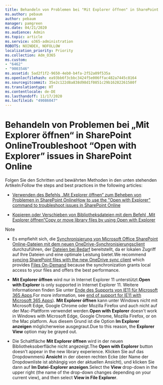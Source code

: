 ```yaml
---
title: Behandeln von Problemen bei "Mit Explorer öffnen" in SharePoint Online
ms.author: pebaum
author: pebaum
manager: pamgreen
ms.date: 04/21/2020
ms.audience: Admin
ms.topic: article
ms.service: o365-administration
ROBOTS: NOINDEX, NOFOLLOW
localization_priority: Priority
ms.collection: Adm_O365
ms.custom:
- "6462"
- "9003546"
ms.assetid: 5ad2f1f2-9650-4eb0-b4fa-2f52a09f535a
ms.openlocfilehash: ea93bb6f3cbbc3424f5e006ffac482a7445c8164
ms.sourcegitcommit: 35e2c122d8a838d98d1f0851c29b16282261580f
ms.translationtype: HT
ms.contentlocale: de-DE
ms.lasthandoff: 11/17/2020
ms.locfileid: "49086047"
---
```

# <a name="troubleshoot-open-with-explorer-issues-in-sharepoint-online"></a><span data-ttu-id="fca85-102">Behandeln von Problemen bei „Mit Explorer öffnen“ in SharePoint Online</span><span class="sxs-lookup"><span data-stu-id="fca85-102">Troubleshoot “Open with Explorer” issues in SharePoint Online</span></span>

<span data-ttu-id="fca85-103">Folgen Sie den Schritten und bewährten Methoden in den unten stehenden Artikeln:</span><span class="sxs-lookup"><span data-stu-id="fca85-103">Follow the steps and best practices in the following articles:</span></span>

- [<span data-ttu-id="fca85-104">Verwenden des Befehls „Mit Explorer öffnen“ zum Beheben von Problemen in SharePoint Online</span><span class="sxs-lookup"><span data-stu-id="fca85-104">How to use the "Open with Explorer" command to troubleshoot issues in SharePoint Online</span></span>](https://docs.microsoft.com/sharepoint/troubleshoot/lists-and-libraries/troubleshoot-issues-using-open-with-explorer)

- [<span data-ttu-id="fca85-105">Kopieren oder Verschieben von Bibliotheksdateien mit dem Befehl „Mit Explorer öffnen“</span><span class="sxs-lookup"><span data-stu-id="fca85-105">Copy or move library files by using Open with Explorer</span></span>](https://support.microsoft.com/office/copy-or-move-library-files-by-using-open-with-explorer-aaee7bfb-e2a1-42ee-8fc0-bcc0754f04d2?ui=en-us&rs=en-us&ad=us)

> [!NOTE]
- <span data-ttu-id="fca85-106">Es empfiehlt sich, die [Synchronisierung von Microsoft Office SharePoint Online-Dateien mit dem neuen OneDrive-Synchronisierungsclient](https://support.microsoft.com/office/sync-sharepoint-and-teams-files-with-your-computer-6de9ede8-5b6e-4503-80b2-6190f3354a88?ui=en-us&rs=en-us&ad=us) durchzuführen, der [Dateien bei Bedarf](https://support.microsoft.com/office/save-disk-space-with-onedrive-files-on-demand-for-windows-10-0e6860d3-d9f3-4971-b321-7092438fb38e?ui=en-us&rs=en-us&ad=us) bereitstellt, da er lokalen Zugriff auf Ihre Dateien und eine optimale Leistung bietet.</span><span class="sxs-lookup"><span data-stu-id="fca85-106">We recommend [syncing SharePoint files with the new OneDrive sync client](https://support.microsoft.com/office/sync-sharepoint-and-teams-files-with-your-computer-6de9ede8-5b6e-4503-80b2-6190f3354a88?ui=en-us&rs=en-us&ad=us) which provides [Files On-Demand](https://support.microsoft.com/office/save-disk-space-with-onedrive-files-on-demand-for-windows-10-0e6860d3-d9f3-4971-b321-7092438fb38e?ui=en-us&rs=en-us&ad=us) because the synchronization grants local access to your files and offers the best performance.</span></span>

- <span data-ttu-id="fca85-107">**Mit Explorer öffnen** wird nur in Internet Explorer 11 unterstützt.</span><span class="sxs-lookup"><span data-stu-id="fca85-107">**Open with Explorer** is only supported in Internet Explorer 11.</span></span> <span data-ttu-id="fca85-108">Weitere Informationen finden Sie unter [Ende des Supports von IE11 für Microsoft 365 Apps](https://docs.microsoft.com/lifecycle/announcements/m365-ie11-microsoft-edge-legacy).</span><span class="sxs-lookup"><span data-stu-id="fca85-108">For more information, see [end of support for IE11 with Microsoft 365 Apps](https://docs.microsoft.com/lifecycle/announcements/m365-ie11-microsoft-edge-legacy)).</span></span> <span data-ttu-id="fca85-109">**Mit Explorer öffnen** kann unter Windows nicht mit Microsoft Edge, Google Chrome oder Mozilla Firefox und auch nicht auf der Mac-Plattform verwendet werden.</span><span class="sxs-lookup"><span data-stu-id="fca85-109">**Open with Explorer** doesn't work in Windows with Microsoft Edge, Google Chrome, Mozilla Firefox, or on the Mac platform.</span></span> <span data-ttu-id="fca85-110">Aus diesem Grund ist die Option **Im Explorer anzeigen** möglicherweise ausgegraut.</span><span class="sxs-lookup"><span data-stu-id="fca85-110">Due to this reason, the **Explorer View** option may be grayed out.</span></span> 

- <span data-ttu-id="fca85-111">Die Schaltfläche **Mit Explorer öffnen** wird in der neuen Bibliotheksoberfläche nicht angezeigt.</span><span class="sxs-lookup"><span data-stu-id="fca85-111">The **Open with Explorer** button doesn't appear in the new library experience.</span></span> <span data-ttu-id="fca85-112">Klicken Sie auf das Dropdownmenü **Ansicht** in der oberen rechten Ecke (der Name der Dropdownliste ist abhängig von der aktuellen Ansicht), und klicken Sie dann auf **Im Datei-Explorer anzeigen**.</span><span class="sxs-lookup"><span data-stu-id="fca85-112">Select the **View** drop-down in the upper right (the name of the drop-down changes depending on your current view), and then select **View in File Explorer**.</span></span>

